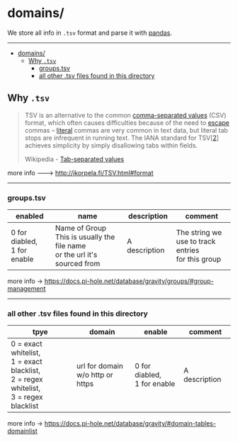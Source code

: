 # domains/

We store all info in `.tsv` format and parse it with [pandas](https://github.com/pandas-dev/pandas).
___

- [domains/](#domains)
  * [Why `.tsv`](#why-tsv)
    + [groups.tsv](#groupstsv)
    + [all other .tsv files found in this directory](#all-other-tsv-files-found-in-this-directory)

## Why `.tsv`

[2]: https://www.iana.org/assignments/media-types/text/tab-separated-values

> TSV is an alternative to the common [comma-separated values](https://en.wikipedia.org/wiki/Comma-separated_values) (CSV) format, which
> often causes difficulties because of the need to [escape](https://en.wikipedia.org/wiki/Escape_character) commas – [literal](https://en.wikipedia.org/wiki/Character_literal) commas
> are very common in text data, but literal tab stops are infrequent in running text.
> The IANA standard for TSV[[2]] achieves simplicity by simply disallowing tabs within fields.
>
> Wikipedia - [Tab-separated values](https://en.wikipedia.org/wiki/Tab-separated_values)

more info ---> <http://jkorpela.fi/TSV.html#format>
___

### groups.tsv

enabled | name | description | comment
------------ | -------------| ------------ | -------------  
0 for diabled,<br>1 for enable | Name of Group<br>This is usually the file name<br>or the url it's sourced from | A description | The string we<br>use to track entries<br>for this group

[//]: # (@Pi-hole documentation pages for Gravity SQLite Database)
more info -> <https://docs.pi-hole.net/database/gravity/groups/#group-management>

___

### all other .tsv files found in this directory

tpye | domain | enable | comment
------------ | -------------| ------------ | -------------  
0 = exact whitelist,<br>1 = exact blacklist,<br>2 = regex whitelist,<br>3 = regex blacklist | url for domain<br>w/o http or https | 0 for diabled,<br>1 for enable | A description

[//]: # (@Pi-hole documentation pages for Gravity SQLite Database)
more info -> <https://docs.pi-hole.net/database/gravity/#domain-tables-domainlist>
